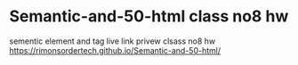 # Semantic-and-50-html class no8 hw 
sementic element and tag
live link privew 
clsass no8 hw 
 https://rimonsordertech.github.io/Semantic-and-50-html/
